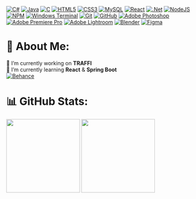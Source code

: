 [![C#](https://img.shields.io/badge/c%23-%23239120.svg?style=for-the-badge&logo=csharp&logoColor=white)](https://www.youtube.com/watch?v=dQw4w9WgXcQ)
[![Java](https://img.shields.io/badge/java-%23ED8B00.svg?style=for-the-badge&logo=openjdk&logoColor=white)](https://www.youtube.com/watch?v=dQw4w9WgXcQ)
[![C](https://img.shields.io/badge/c-%2300599C.svg?style=for-the-badge&logo=c&logoColor=white)](https://www.youtube.com/watch?v=dQw4w9WgXcQ)
[![HTML5](https://img.shields.io/badge/html5-%23E34F26.svg?style=for-the-badge&logo=html5&logoColor=white)](https://www.youtube.com/watch?v=dQw4w9WgXcQ)
[![CSS3](https://img.shields.io/badge/css3-%231572B6.svg?style=for-the-badge&logo=css3&logoColor=white)](https://www.youtube.com/watch?v=dQw4w9WgXcQ)
[![MySQL](https://img.shields.io/badge/mysql-4479A1.svg?style=for-the-badge&logo=mysql&logoColor=white)](https://www.youtube.com/watch?v=dQw4w9WgXcQ)
[![React](https://img.shields.io/badge/react-%2320232a.svg?style=for-the-badge&logo=react&logoColor=%2361DAFB)](https://www.youtube.com/watch?v=dQw4w9WgXcQ)
[![.Net](https://img.shields.io/badge/.NET-5C2D91?style=for-the-badge&logo=.net&logoColor=white)](https://www.youtube.com/watch?v=dQw4w9WgXcQ)
[![NodeJS](https://img.shields.io/badge/node.js-6DA55F?style=for-the-badge&logo=node.js&logoColor=white)](https://www.youtube.com/watch?v=dQw4w9WgXcQ)
[![NPM](https://img.shields.io/badge/NPM-%23CB3837.svg?style=for-the-badge&logo=npm&logoColor=white)](https://www.youtube.com/watch?v=dQw4w9WgXcQ)
[![Windows Terminal](https://img.shields.io/badge/Windows%20Terminal-%234D4D4D.svg?style=for-the-badge&logo=windows-terminal&logoColor=white)](https://www.youtube.com/watch?v=dQw4w9WgXcQ)
[![Git](https://img.shields.io/badge/git-%23F05033.svg?style=for-the-badge&logo=git&logoColor=white)](https://www.youtube.com/watch?v=dQw4w9WgXcQ)
[![GitHub](https://img.shields.io/badge/github-%23121011.svg?style=for-the-badge&logo=github&logoColor=white)](https://www.youtube.com/watch?v=dQw4w9WgXcQ)
[![Adobe Photoshop](https://img.shields.io/badge/adobe%20photoshop-%2331A8FF.svg?style=for-the-badge&logo=adobe%20photoshop&logoColor=white)](https://www.youtube.com/watch?v=dQw4w9WgXcQ)
[![Adobe Premiere Pro](https://img.shields.io/badge/Adobe%20Premiere%20Pro-9999FF.svg?style=for-the-badge&logo=Adobe%20Premiere%20Pro&logoColor=white)](https://www.youtube.com/watch?v=dQw4w9WgXcQ)
[![Adobe Lightroom](https://img.shields.io/badge/Adobe%20Lightroom-31A8FF.svg?style=for-the-badge&logo=Adobe%20Lightroom&logoColor=white)](https://www.youtube.com/watch?v=dQw4w9WgXcQ)
[![Blender](https://img.shields.io/badge/blender-%23F5792A.svg?style=for-the-badge&logo=blender&logoColor=white)](https://www.youtube.com/watch?v=dQw4w9WgXcQ)
[![Figma](https://img.shields.io/badge/figma-%23F24E1E.svg?style=for-the-badge&logo=figma&logoColor=white)](https://www.youtube.com/watch?v=dQw4w9WgXcQ)

# 💫 About Me:
🔭 I’m currently working on **TRAFFI**<br>🌱 I’m currently learning **React** & **Spring Boot**<br>
[![Behance](https://img.shields.io/badge/Behance-1769ff?logo=behance&logoColor=white)](https://www.behance.net/shalev3)

# 📊 GitHub Stats:
<a href="https://www.youtube.com/watch?v=dQw4w9WgXcQ"><img src="https://github-readme-stats.vercel.app/api?username=Shalev-Aviv&theme=holi&hide_border=false&include_all_commits=false&count_private=false" height="195"></a>
<a href="https://www.youtube.com/watch?v=dQw4w9WgXcQ"><img src="https://github-readme-stats.vercel.app/api/top-langs/?username=Shalev-Aviv&theme=holi&hide_border=false&include_all_commits=false&count_private=false&layout=compact" height="195"></a>

<!-- Proudly created with GPRM ( https://gprm.itsvg.in ) -->
